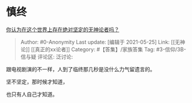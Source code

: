 # 慎终
[你认为在这个世界上存在绝对坚定的无神论者吗？](https://www.zhihu.com/question/405098900/answer/1345131821)

> Author: #0-Anonymity
> Last update: [编辑于 2021-05-25]
> Link: [[无神论]] [[真正的xx论者]]
> Category: #【答集】/家族答集
> Tag: #3-信仰/3B-信与疑
> 评论区:
> 泛讨论:

跟电视剧演的不一样，人到了临终那几秒是没什么力气留遗言的。

坚不坚定，那时候才知道，

也只有人自己才知道。
